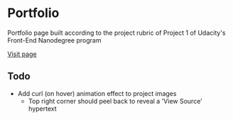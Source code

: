 # Portfolio
Portfolio page built according to the project rubric of Project 1 of Udacity's Front-End Nanodegree program

[Visit page](https://wryhder.github.io/FEND-Portfolio/)

## Todo
- Add curl (on hover) animation effect to project images
  - Top right corner should peel back to reveal a 'View Source' hypertext

